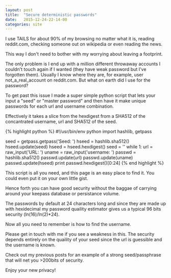 ```yaml
---
layout: post
title:  "Secure deterministic passwords"
date:   2015-12-24-22-14-00
categories: site
---
```


I use TAILS for about 90% of my browsing no matter what it is, reading reddit.com, checking someone out on wikipedia or even reading the news.

This way I don't need to bother with my worrying about leaving a footprint.

The only problem is I end up with a million different throwaway accounts I couldn't touch again if I wanted (they have weak password but I've forgotten them). Usually I know where they are, for example, user not_a_real_account on reddit.com. But what on earth did I use for the password?

To get past this issue I made a super simple python script that lets your input a "seed" or "master password" and then have it make unique passwords for each url and username combination.

Effectively it takes a slice from the hexdigest from a SHA512 of the concantrated username, url and SHA512 of the seed.

{% highlight python %}
#!/usr/bin/env python
import hashlib, getpass

seed = getpass.getpass('Seed: ')
hseed = hashlib.sha512()
hseed.update(seed)
hseed = hseed.hexdigest()
seed = ''
while 1:
      url = raw_input('URL: ')
      uname = raw_input('username: ')
      passwd = hashlib.sha512()
      passwd.update(url)
      passwd.update(uname)
      passwd.update(hseed)
      print passwd.hexdigest()[0:24]
{% end highlight %}

This script is all you need, and this page is an easy place to find it. You could even put it on your own little gist.

Hence forth you can have good security without the baggae of carrying around your keepass database or persistance volume.

The passwords by default at 24 characters long and since they are made up with hexidecimal my password quaility estimator gives us a typical 96 bits security (ln(16)/ln(2)*24).

Now all you need to remember is how to find the username.

Please get in touch with me if you see a weakness in this. The security depends entirely on the quaility of your seed since the url is guessible and the username is known.

Check out my previous posts for an example of a strong seed/passphrase that will net you >200bits of security.

Enjoy your new privacy!